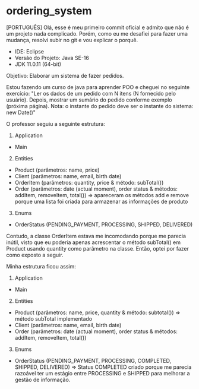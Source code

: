 # ordering_system

[PORTUGUÊS]
Olá, esse é meu primeiro commit oficial e admito que não é um projeto nada complicado.
Porém, como eu me desafiei para fazer uma mudança, resolvi subir no git e vou explicar o porquê.

* IDE: Eclipse
* Versão do Projeto: Java SE-16
* JDK 11.0.11 (64-bit)

Objetivo: Elaborar um sistema de fazer pedidos.

Estou fazendo um curso de java para aprender POO e cheguei no seguinte exercício:
"Ler os dados de um pedido com N itens (N fornecido pelo usuário). Depois, mostrar um
sumário do pedido conforme exemplo (próxima página). Nota: o instante do pedido deve ser
o instante do sistema: new Date()"

O professor seguiu a seguinte estrutura:

1. Application
- Main

2. Entities 
- Product (parâmetros: name, price)
- Client (parâmetros: name, email, birth date)
- OrderItem (parâmetros: quantity, price & método: subTotal())
- Order (parâmetros: date (actual moment), order status & métodos: addItem, removeItem, total()) => apareceram os métodos add e remove porque uma lista foi criada para armazenar as informações de produto

3. Enums
- OrderStatus (PENDING_PAYMENT, PROCESSING, SHIPPED, DELIVERED)

Contudo, a classe OrderItem estava me incomodando porque me parecia inútil, visto que eu poderia apenas acrescentar o método subTotal() em Product usando quantity como parâmetro na classe. Então, optei por fazer como exposto a seguir.

Minha estrutura ficou assim:
1. Application
- Main

2. Entities 
- Product (parâmetros: name, price, quantity & método: subtotal()) => método subTotal implementado
- Client (parâmetros: name, email, birth date)
- Order (parâmetros: date (actual moment), order status & métodos: addItem, removeItem, total()) 

3. Enums
- OrderStatus (PENDING_PAYMENT, PROCESSING, COMPLETED, SHIPPED, DELIVERED) => Status COMPLETED criado porque me parecia razoável ter um estágio entre PROCESSING e SHIPPED para melhorar a gestão de informação.

